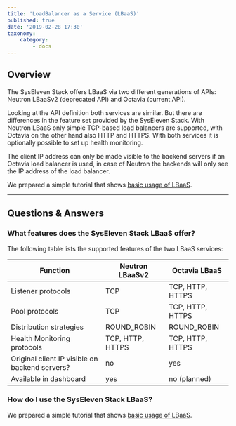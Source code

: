 ```yaml
---
title: 'LoadBalancer as a Service (LBaaS)'
published: true
date: '2019-02-28 17:30'
taxonomy:
    category:
        - docs
---
```


## Overview

The SysEleven Stack offers LBaaS via two different generations of APIs: Neutron LBaaSv2 (deprecated API) and Octavia (current API).

Looking at the API definition both services are similar.
But there are differences in the feature set provided by the SysEleven Stack.
With Neutron LBaaS only simple TCP-based load balancers are supported, with Octavia on the other hand also HTTP and HTTPS. With both services it is optionally possible to set up health monitoring.

The client IP address can only be made visible to the backend servers if
an Octavia load balancer is used, in case of Neutron the backends will only
see the IP address of the load balancer.

We prepared a simple tutorial that shows [basic usage of LBaaS](../../../02.Tutorials/05.lbaas/docs.en.md).

---

## Questions & Answers

### What features does the SysEleven Stack LBaaS offer?

The following table lists the supported features of the two LBaaS services:

Function             | Neutron LBaaSv2 | Octavia LBaaS
---------------------|-----------------|--------------
Listener protocols  | TCP             | TCP, HTTP, HTTPS
Pool protocols      | TCP             | TCP, HTTP, HTTPS
Distribution strategies | ROUND_ROBIN     | ROUND_ROBIN
Health Monitoring protocols | TCP, HTTP, HTTPS | TCP, HTTP, HTTPS
Original client IP visible on backend servers? | no | yes
Available in dashboard | yes | no (planned)

### How do I use the SysEleven Stack LBaaS?

We prepared a simple tutorial that shows [basic usage of LBaaS](../../../02.Tutorials/05.lbaas/docs.en.md).
